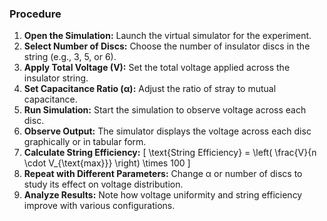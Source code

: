 ### Procedure

1. **Open the Simulation:** Launch the virtual simulator for the experiment.
2. **Select Number of Discs:** Choose the number of insulator discs in the string (e.g., 3, 5, or 6).
3. **Apply Total Voltage (V):** Set the total voltage applied across the insulator string.
4. **Set Capacitance Ratio (α):** Adjust the ratio of stray to mutual capacitance.
5. **Run Simulation:** Start the simulation to observe voltage across each disc.
6. **Observe Output:** The simulator displays the voltage across each disc graphically or in tabular form.
7. **Calculate String Efficiency:**
   \[
   \text{String Efficiency} = \left( \frac{V}{n \cdot V_{\text{max}}} \right) \times 100
   \]
8. **Repeat with Different Parameters:** Change α or number of discs to study its effect on voltage distribution.
9. **Analyze Results:** Note how voltage uniformity and string efficiency improve with various configurations.
